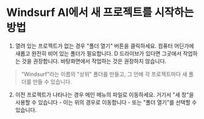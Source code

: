 # Windsurf AI에서 새 프로젝트를 시작하는 방법
1. 열려 있는 프로젝트가 없는 경우 "폴더 열기" 버튼을 클릭하세요. 컴퓨터 어딘가에 새롭고 완전히 비어 있는 폴더가 필요합니다. D 드라이브가 있다면 그곳에서 작업하는 것을 권장합니다. 바탕화면에서 작업하는 것은 권장하지 않습니다.

> "Windsurf"라는 이름의 "상위" 폴더를 만들고, 그 안에 각 프로젝트마다 새 폴더를 만들 수 있습니다.

2. 이전 프로젝트가 나타나는 경우
메인 메뉴의 파일로 이동하세요. 거기서 "새 창"을 사용할 수 있습니다 - 이는 위의 경우로 이동합니다 - 또는 "폴더 열기"를 선택할 수 있습니다.
